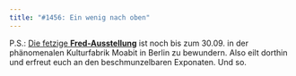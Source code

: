 ```yaml
---
title: "#1456: Ein wenig nach oben"
---
```


P.S.: 
<a href="http://www.fonflatter.de/ausstellung">Die fetzige <strong>Fred-Ausstellung</strong></a> ist noch bis zum 30.09. in der phänomenalen Kulturfabrik Moabit in Berlin zu bewundern. Also eilt dorthin und erfreut euch an den beschmunzelbaren Exponaten.
Und so.

